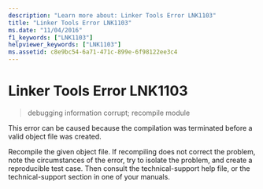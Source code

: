 ```yaml
---
description: "Learn more about: Linker Tools Error LNK1103"
title: "Linker Tools Error LNK1103"
ms.date: "11/04/2016"
f1_keywords: ["LNK1103"]
helpviewer_keywords: ["LNK1103"]
ms.assetid: c8e9bc54-6a71-471c-899e-6f98122ee3c4
---
```

# Linker Tools Error LNK1103

> debugging information corrupt; recompile module

This error can be caused because the compilation was terminated before a valid object file was created.

Recompile the given object file. If recompiling does not correct the problem, note the circumstances of the error, try to isolate the problem, and create a reproducible test case. Then consult the technical-support help file, or the technical-support section in one of your manuals.
